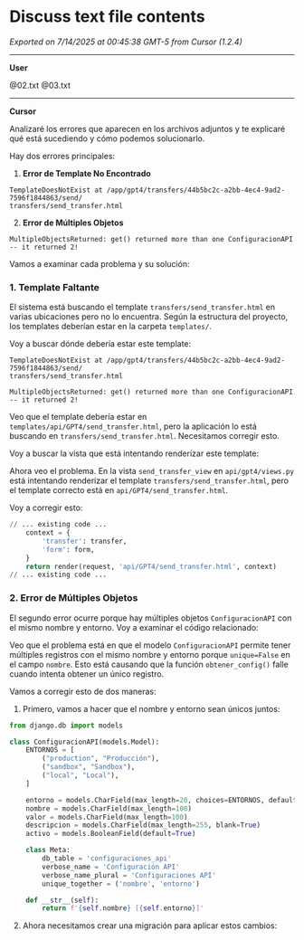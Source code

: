 # Discuss text file contents
_Exported on 7/14/2025 at 00:45:38 GMT-5 from Cursor (1.2.4)_

---

**User**

@02.txt @03.txt 

---

**Cursor**

Analizaré los errores que aparecen en los archivos adjuntos y te explicaré qué está sucediendo y cómo podemos solucionarlo.

Hay dos errores principales:

1. **Error de Template No Encontrado**
```
TemplateDoesNotExist at /app/gpt4/transfers/44b5bc2c-a2bb-4ec4-9ad2-7596f1844863/send/
transfers/send_transfer.html
```

2. **Error de Múltiples Objetos**
```
MultipleObjectsReturned: get() returned more than one ConfiguracionAPI -- it returned 2!
```

Vamos a examinar cada problema y su solución:

### 1. Template Faltante

El sistema está buscando el template `transfers/send_transfer.html` en varias ubicaciones pero no lo encuentra. Según la estructura del proyecto, los templates deberían estar en la carpeta `templates/`.

Voy a buscar dónde debería estar este template:

```plaintext
TemplateDoesNotExist at /app/gpt4/transfers/44b5bc2c-a2bb-4ec4-9ad2-7596f1844863/send/
transfers/send_transfer.html
```

```plaintext
MultipleObjectsReturned: get() returned more than one ConfiguracionAPI -- it returned 2!
```

Veo que el template debería estar en `templates/api/GPT4/send_transfer.html`, pero la aplicación lo está buscando en `transfers/send_transfer.html`. Necesitamos corregir esto.

Voy a buscar la vista que está intentando renderizar este template:

Ahora veo el problema. En la vista `send_transfer_view` en `api/gpt4/views.py` está intentando renderizar el template `transfers/send_transfer.html`, pero el template correcto está en `api/GPT4/send_transfer.html`.

Voy a corregir esto:

```python
// ... existing code ...
    context = {
        'transfer': transfer,
        'form': form,
    }
    return render(request, 'api/GPT4/send_transfer.html', context)
// ... existing code ...
```

### 2. Error de Múltiples Objetos

El segundo error ocurre porque hay múltiples objetos `ConfiguracionAPI` con el mismo nombre y entorno. Voy a examinar el código relacionado:

Veo que el problema está en que el modelo `ConfiguracionAPI` permite tener múltiples registros con el mismo nombre y entorno porque `unique=False` en el campo `nombre`. Esto está causando que la función `obtener_config()` falle cuando intenta obtener un único registro.

Vamos a corregir esto de dos maneras:

1. Primero, vamos a hacer que el nombre y entorno sean únicos juntos:

```python
from django.db import models

class ConfiguracionAPI(models.Model):
    ENTORNOS = [
        ("production", "Producción"),
        ("sandbox", "Sandbox"),
        ("local", "Local"),
    ]

    entorno = models.CharField(max_length=20, choices=ENTORNOS, default="production")
    nombre = models.CharField(max_length=100)
    valor = models.CharField(max_length=100)
    descripcion = models.CharField(max_length=255, blank=True)
    activo = models.BooleanField(default=True)

    class Meta:
        db_table = 'configuraciones_api'
        verbose_name = 'Configuración API'
        verbose_name_plural = 'Configuraciones API'
        unique_together = ('nombre', 'entorno')

    def __str__(self):
        return f'{self.nombre} [{self.entorno}]'
```

2. Ahora necesitamos crear una migración para aplicar estos cambios:

